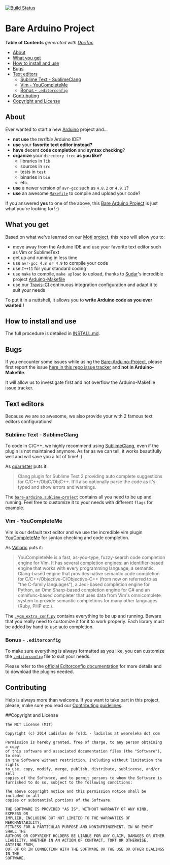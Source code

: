 [![Build Status](https://travis-ci.org/ladislas/Bare-Arduino-Project.svg?branch=master)](https://travis-ci.org/ladislas/Bare-Arduino-Project)

# Bare Arduino Project

<!-- START doctoc generated TOC please keep comment here to allow auto update -->
<!-- DON'T EDIT THIS SECTION, INSTEAD RE-RUN doctoc TO UPDATE -->
**Table of Contents**  *generated with [DocToc](http://doctoc.herokuapp.com/)*

- [About](#about)
- [What you get](#what-you-get)
- [How to install and use](#how-to-install-and-use)
- [Bugs](#bugs)
- [Text editors](#text-editors)
	- [Sublime Text - SublimeClang](#sublime-text---sublimeclang)
	- [Vim - YouCompleteMe](#vim---youcompleteme)
	- [Bonus - `.editorconfig`](#bonus---editorconfig)
- [Contributing](#contributing)
- [Copyright and License](#copyright-and-license)

<!-- END doctoc generated TOC please keep comment here to allow auto update -->

## About

Ever wanted to start a new [Arduino](http://arduino.cc/) project and...

*	**not use** the *terrible* Arduino IDE?
*	**use** your **favorite text editor instead?**
*	**have** decent **code completion** and **syntax checking**?
*	**organize** your `directory tree` **as you like?**
	*	libraries in `lib`
	*	sources in `src`
	*	tests in `test`
	*	binaries in `bin`
	*	etc.
*	**use** a newer version of `avr-gcc` such as `4.8.2` or `4.9.1`?
*	**use** an awesome [`Makefile`](https://github.com/sudar/Arduino-Makefile) to compile and upload your code?

If you answered **yes** to one of the above, this [Bare Arduino Project](https://github.com/weareleka/arduino-project) is just what you're looking for! :)

## What you get

Based on what we've learned on our [Moti project](http://github.com/weareleka/moti), this repo will allow you to:

*	move away from the Arduino IDE and use your favorite text editor such as Vim or SublimeText
*	get up and running in less time
*	use `avr-gcc 4.8 or 4.9` to compile your code
*	use `C++11` for your standard coding
*	use `make` to compile, `make upload` to upload, thanks to [Sudar](https://github.com/sudar/)'s incredible project [Arduino-Makefile](https://github.com/sudar/Arduino-Makefile)
*	use our [Travis-CI](https://travis-ci.org) continuous integration configuration and adapt it to suit your needs

To put it in a nuttshell, it allows you to **write Arduino code as you ever wanted !**

## How to install and use

The full procedure is detailed in [INSTALL.md](./INSTALL.md).

## Bugs

If you encounter some issues while using the [Bare-Arduino-Project](https://github.com/ladislas/bare-arduino-project), please first report the issue [here in this repo issue tracker](https://github.com/ladislas/bare-arduino-project/issues) and **not in Arduino-Makefile**. 

It will allow us to investigate first and not overflow the Arduino-Makefile issue tracker. 

## Text editors

Because we are so awesome, we also provide your with 2 famous text editors configurations!

### Sublime Text - SublimeClang

To code in C/C++, we highly recommend using [SublimeClang](https://github.com/quarnster/SublimeClang), even if the plugin is not maintained anymore. As far as we can tell, it works beautifully well and will save you a lot of time! :)

As [quarnster](https://github.com/quarnster/) puts it:

> Clang plugin for Sublime Text 2 providing auto complete suggestions for C/C++/ObjC/ObjC++. It'll also optionally parse the code as it's typed and show errors and warnings.

The [`bare-arduino.sublime-project`](./bare-arduino.sublime-project) contains all you need to be up and running. Feel free to customize it to your needs with different `flags` for example.

### Vim - YouCompleteMe

Vim is our default text editor and we use the incredible vim plugin [YouCompleteMe](https://github.com/Valloric) for syntax checking and code completion.

As [Valloric](https://github.com/Valloric) puts it:

> YouCompleteMe is a fast, as-you-type, fuzzy-search code completion engine for Vim. It has several completion engines: an identifier-based engine that works with every programming language, a semantic, Clang-based engine that provides native semantic code completion for C/C++/Objective-C/Objective-C++ (from now on referred to as "the C-family languages"), a Jedi-based completion engine for Python, an OmniSharp-based completion engine for C# and an omnifunc-based completer that uses data from Vim's omnicomplete system to provide semantic completions for many other languages (Ruby, PHP etc.).

The [`.ycm_extra_conf.py`](./.ycm_extra_conf.py) contains everything to be up and running. Beware that you really need to customize it for it to work properly. Each library must be added by hand to use auto completion.

### Bonus - `.editorconfig`

To make sure everything is always formatted as you like, you can customize the [`.editorconfig`](./.editorconfig) file to suit your needs.

Please refer to the [official Editorconfig documentation](http://editorconfig.org/) for more details and to download the plugins needed.

## Contributing

Help is always more than welcome. If you want to take part in this project, please, make sure you read our [Contributing guidelines](./CONTRIBUTING.md).

##Copyright and License

```
The MIT License (MIT)

Copyright (c) 2014 Ladislas de Toldi - ladislas at weareleka dot com

Permission is hereby granted, free of charge, to any person obtaining a copy
of this software and associated documentation files (the "Software"), to deal
in the Software without restriction, including without limitation the rights
to use, copy, modify, merge, publish, distribute, sublicense, and/or sell
copies of the Software, and to permit persons to whom the Software is
furnished to do so, subject to the following conditions:

The above copyright notice and this permission notice shall be included in all
copies or substantial portions of the Software.

THE SOFTWARE IS PROVIDED "AS IS", WITHOUT WARRANTY OF ANY KIND, EXPRESS OR
IMPLIED, INCLUDING BUT NOT LIMITED TO THE WARRANTIES OF MERCHANTABILITY,
FITNESS FOR A PARTICULAR PURPOSE AND NONINFRINGEMENT. IN NO EVENT SHALL THE
AUTHORS OR COPYRIGHT HOLDERS BE LIABLE FOR ANY CLAIM, DAMAGES OR OTHER
LIABILITY, WHETHER IN AN ACTION OF CONTRACT, TORT OR OTHERWISE, ARISING FROM,
OUT OF OR IN CONNECTION WITH THE SOFTWARE OR THE USE OR OTHER DEALINGS IN THE
SOFTWARE.
```

